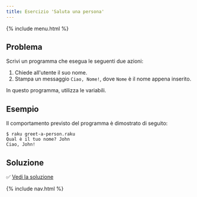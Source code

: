 ```yaml
---
title: Esercizio 'Saluta una persona'
---
```


{% include menu.html %}

## Problema

Scrivi un programma che esegua le seguenti due azioni:

1. Chiede all'utente il suo nome.
2. Stampa un messaggio `Ciao, Nome!`, dove `Nome` è il nome appena inserito.

In questo programma, utilizza le variabili.

## Esempio

Il comportamento previsto del programma è dimostrato di seguito:

```console
$ raku greet-a-person.raku
Qual è il tuo nome? John
Ciao, John!
```

## Soluzione

✅ [Vedi la soluzione](solution)

{% include nav.html %}